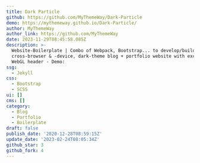 ```yaml
---
title: Dark Particle
github: https://github.com/MyThemeWay/Dark-Particle
demo: https://mythemeway.github.io/Dark-Particle/
author: MyThemeWay
author_link: https://github.com/MyThemeWay
date: 2023-11-29T08:45:58.085Z
description: >-
  Website-Boilerplate | Combo of Webpack, Bootstrap... to develop/build a
  cross-browser & -device, dark-theme blog + portfolio website with exchangeable
  WebGL header - Demo:
ssg:
  - Jekyll
css:
  - Bootstrap
  - SCSS
ui: []
cms: []
category:
  - Blog
  - Portfolio
  - Boilerplate
draft: false
publish_date: '2020-12-28T08:59:15Z'
update_date: '2023-02-24T08:05:34Z'
github_star: 3
github_fork: 4
---
```

